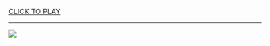 
<a href="https://premium76.site?title=battle_games_unblocked&ref=13M">CLICK TO PLAY</a></h3>
<hr>

<a href="https://premium76.site?title=battle_games_unblocked&ref=13M"><img src="https://clearcache.store/games.png"></a>


